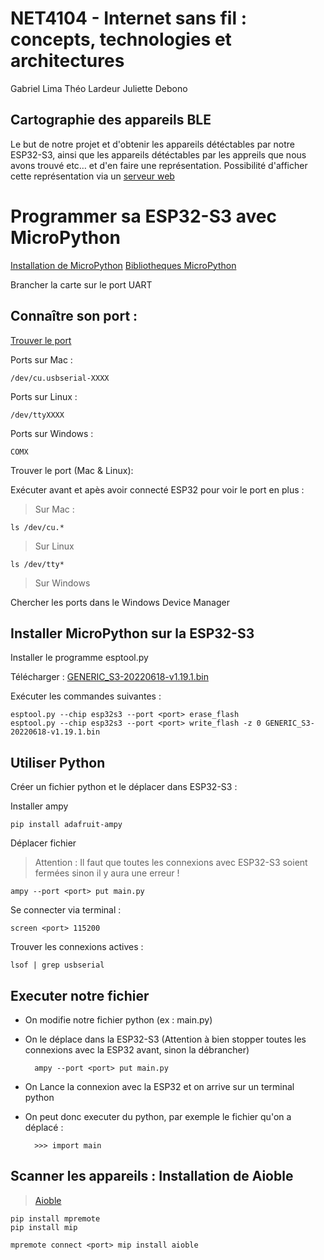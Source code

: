 # NET4104 - Internet sans fil : concepts, technologies et architectures
Gabriel Lima
Théo Lardeur
Juliette Debono

## Cartographie des appareils BLE

Le but de notre projet et d'obtenir les appareils détéctables par notre ESP32-S3, ainsi que les appareils détéctables par les appreils que nous avons trouvé etc… et d'en faire une représentation.
Possibilité d'afficher cette représentation via un [serveur web](https://gcworks.fr/tutoriel/esp/Serveurweb.html)

# Programmer sa ESP32-S3 avec MicroPython
[Installation de MicroPython](https://micropython.org/download/GENERIC_S3/)
[Bibliotheques MicroPython](https://github.com/micropython/micropython-lib)

Brancher la carte sur le port UART

## Connaître son port :

[Trouver le port](https://docs.espressif.com/projects/esp-idf/en/v4.4-beta1/esp32/get-started/establish-serial-connection.html)

Ports sur Mac :

    /dev/cu.usbserial-XXXX

Ports sur Linux :

    /dev/ttyXXXX

Ports sur Windows :
    
    COMX

Trouver le port (Mac & Linux):

Exécuter avant et apès avoir connecté ESP32 pour voir le port en plus :

> Sur Mac :

    ls /dev/cu.*

> Sur Linux

    ls /dev/tty*

> Sur Windows

Chercher les ports dans le Windows Device Manager

## Installer MicroPython sur la ESP32-S3

Installer le programme esptool.py

Télécharger : [GENERIC_S3-20220618-v1.19.1.bin](https://micropython.org/resources/firmware/GENERIC_S3-20220618-v1.19.1.bin)

Exécuter les commandes suivantes :

    esptool.py --chip esp32s3 --port <port> erase_flash
    esptool.py --chip esp32s3 --port <port> write_flash -z 0 GENERIC_S3-20220618-v1.19.1.bin


## Utiliser Python

Créer un fichier python et le déplacer dans ESP32-S3 :

Installer ampy

    pip install adafruit-ampy

Déplacer fichier
> Attention : Il faut que toutes les connexions avec ESP32-S3 soient fermées sinon il y aura une erreur !

    ampy --port <port> put main.py

Se connecter via terminal :

    screen <port> 115200

Trouver les connexions actives :
    
    lsof | grep usbserial

## Executer notre fichier

- On modifie notre fichier python (ex : main.py)

- On le déplace dans la ESP32-S3 (Attention à bien stopper toutes les connexions avec la ESP32 avant, sinon la débrancher)

        ampy --port <port> put main.py

- On Lance la connexion avec la ESP32 et on arrive sur un terminal python

- On peut donc executer du python, par exemple le fichier qu'on a déplacé :

        >>> import main

## Scanner les appareils : Installation de Aioble

> [Aioble](https://github.com/micropython/micropython-lib/tree/master/micropython/bluetooth/aioble)

    pip install mpremote
    pip install mip

    mpremote connect <port> mip install aioble